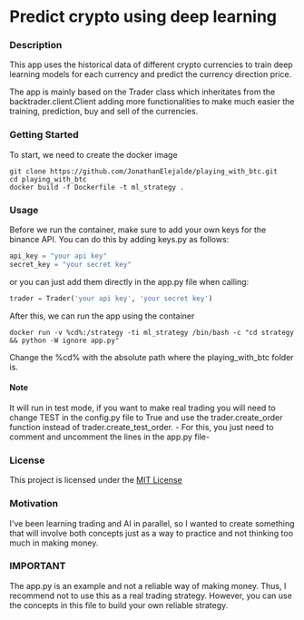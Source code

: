 # Predict crypto using deep learning

### Description

This app uses the historical data of different crypto currencies to train deep learning models for each currency and predict
the currency direction price.

The app is mainly based on the Trader class which inheritates from the backtrader.client.Client adding more functionalities to make much easier the
training, prediction, buy and sell of the currencies.

### Getting Started

To start, we need to create the docker image
```console
git clone https://github.com/JonathanElejalde/playing_with_btc.git
cd playing_with_btc
docker build -f Dockerfile -t ml_strategy .
```

### Usage

Before we run the container, make sure to add your own keys for the binance API.
You can do this by adding keys.py as follows:

```python
api_key = "your api key"
secret_key = "your secret key"
```

or you can just add them directly in the app.py file when calling:

```python
trader = Trader('your api key', 'your secret key')
```

After this, we can run the app using the container
```console
docker run -v %cd%:/strategy -ti ml_strategy /bin/bash -c "cd strategy && python -W ignore app.py"
```
Change the %cd% with the absolute path where the playing_with_btc folder is.

#### Note

It will run in test mode, if you want to make real trading you will need to change TEST in the config.py file to True and 
use the trader.create_order function instead of trader.create_test_order. - For this, you just need to comment and uncomment the lines
in the app.py file-

### License

This project is licensed under the [MIT License](https://github.com/this/project/blob/master/LICENSE)

### Motivation

I've been learning trading and AI in parallel, so I wanted to create something that will involve both concepts just as a way to practice and not
thinking too much in making money.

### IMPORTANT

The app.py is an example and not a reliable way of making money. Thus, I recommend not to use this as a real trading strategy. However, 
you can use the concepts in this file to build your own reliable strategy.

